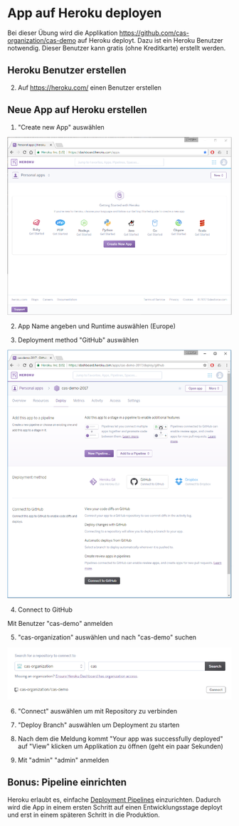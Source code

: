 # App auf Heroku deployen

Bei dieser Übung wird die Applikation https://github.com/cas-organization/cas-demo auf Heroku deployt.
Dazu ist ein Heroku Benutzer notwendig. Dieser Benutzer kann gratis (ohne Kreditkarte) erstellt werden.

## Heroku Benutzer erstellen

2. Auf https://heroku.com/ einen Benutzer erstellen

## Neue App auf Heroku erstellen

1. "Create new App" auswählen

![Heroku](images/1-heroku.png)

2. App Name angeben und Runtime auswählen (Europe)

3. Deployment method "GitHub" auswählen

![Heroku](images/2-heroku.png)

4. Connect to GitHub

Mit Benutzer "cas-demo" anmelden

5. "cas-organization" auswählen und nach "cas-demo" suchen

![Heroku](images/3-heroku.png)

6. "Connect" auswählen um mit Repository zu verbinden

7. "Deploy Branch" auswählen um Deployment zu starten

8. Nach dem die Meldung kommt "Your app was successfully deployed" auf "View" klicken um Applikation zu öffnen (geht ein paar Sekunden)

9. Mit "admin" "admin" anmelden

## Bonus: Pipeline einrichten

Heroku erlaubt es, einfache [Deployment Pipelines](https://martinfowler.com/bliki/DeploymentPipeline.html) einzurichten.
Dadurch wird die App in einem ersten Schritt auf einen Entwicklungsstage deployt und erst in einem späteren Schritt in die Produktion. 

